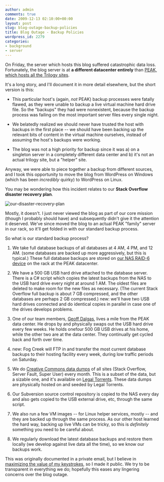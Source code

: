 ```yaml
---
author: admin
comments: true
date: 2009-12-13 02:10:00+00:00
layout: post
slug: blog-outage-backup-policies
title: Blog Outage - Backup Policies
wordpress_id: 2279
categories:
- background
- server
---
```



On Friday, the server which hosts this blog suffered catastrophic data loss. Fortunately, the blog server is at **a different datacenter entirely** than [PEAK, which hosts all the Trilogy sites](http://blog.stackoverflow.com/2009/02/new-datacenter-migration/).



It's a long story, and I'll document it in more detail elsewhere, but the short version is this:







  * This particular host's (again, _not_ PEAK)  backup processes were fatally flawed, as they were unable to backup a live virtual machine hard drive file. So the "backups" they had were nonexistent, because the backup process was failing on the most important server files every single night.

  * We belatedly realized we should never have trusted the host with backups in the first place -- we should have been backing up the relevant bits of content in the virtual machine ourselves, instead of assuming the host's backups were working.

  * The blog was not a high priority for backup since it was a) on a singleton server in a completely different data center and b) it's not an actual trilogy site, but a "helper" site.




Anyway, we were able to piece together a backup from different sources, and I took this opportunity to move the blog from WordPress on Windows (which has been _incredibly_ quirky) to WordPress on Linux.



You may be wondering how this incident relates to our **Stack Overflow disaster recovery plan**. 



![our-disaster-recovery-plan](http://blog.stackoverflow.com/wp-content/uploads/our-disaster-recovery-plan.png)



Mostly, it doesn't. I just never viewed the blog as part of our core mission (though I probably should have) and subsequently didn't give it the attention it deserved. We've since moved the blog to an actual PEAK "family" server in our rack, so it'll get folded in with our standard backup process.



So what is our standard backup process?







  1. We take full database backups of all databases at 4 AM, 4 PM, and 12 AM. (some databases are backed up more aggressively, but this is typical.) These full database backups are stored on [our NAS RAID-6 device](http://blog.stackoverflow.com/2009/02/our-backup-strategy-inexpensive-nas/) on the rack at the PEAK datacenter.

  2. We have a 500 GB USB hard drive attached to the database server. There is a C# script which copies the latest backups from the NAS to the USB hard drive every night at around 1 AM. The oldest files are deleted to make room for the new files as necessary. (The current Stack Overflow full backup is about 7 GB compressed, and the other databases are perhaps 2 GB compressed.) new: we'll have two USB hard drives connected and do identical copies in parallel in case one of the drives develops problems.

  3. One of our team members, [Geoff Dalgas](http://blog.stackoverflow.com/2009/05/welcome-stack-overflow-valued-associate-00003/), lives a mile from the PEAK data center. He drops by and physically swaps out the USB hard drive every few weeks. He holds onefour 500 GB USB drives at his home, while the other two are at the data center. They continually get cycled back and forth over time.

  4. new: Fog Creek will FTP in and transfer the most current database backups to their hosting facility every week, during low traffic periods on Saturday.

  5. We do [Creative Commons data dumps](http://blog.stackoverflow.com/category/cc-wiki-dump/) of all sites (Stack Overflow, Server Fault, Super User) every month. This is a subset of the data, but a sizable one, and it's available on [Legal Torrents](http://www.legaltorrents.com/creators/146-stack-overflow-data-dump). These data dumps are physically hosted on and seeded by Legal Torrents.

  6. Our Subversion source control repository is copied to the NAS every day and also gets copied to the USB external drive, etc, through the same script.

  7. We also run a few VM images -- for Linux helper services, mostly -- and they are backed up through the same process. As our other host learned the hard way, backing up live VMs can be tricky, so this is _definitely_ something you need to be careful about.

  8. We regularly download the latest database backups and restore them locally (we develop against live data all the time), so we know our backups work.




This was originally documented in a private email, but I believe in [maximizing the value of my keystrokes](http://www.codinghorror.com/blog/archives/000854.html), so I made it public. We try to be transparent in everything we do; hopefully this eases any lingering concerns over the blog outage.

